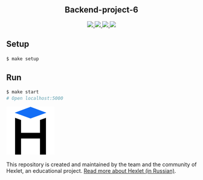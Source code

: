 <h2 align="center"> Backend-project-6 </h2>

<div align="center">
	<a href="https://github.com/meloshnikov/backend-project-6/actions">
		<img src="https://github.com/meloshnikov/backend-project-6/actions/workflows/hexlet-check.yml/badge.svg" />
	</a>
  <a href="https://github.com/meloshnikov/backend-project-6/actions">
		<img src="https://github.com/meloshnikov/backend-project-6/actions/workflows/project-check.yml/badge.svg" />
	</a>
  <a href="https://codeclimate.com/github/meloshnikov/backend-project-6/maintainability">
    <img src="https://api.codeclimate.com/v1/badges/9c282111dfea8ba9dc8a/maintainability" />
  </a>
  <a href="https://codeclimate.com/github/meloshnikov/backend-project-6/test_coverage">
    <img src="https://api.codeclimate.com/v1/badges/9c282111dfea8ba9dc8a/test_coverage" />
  </a>
</div>

## Setup

```sh
$ make setup
```

## Run

```sh
$ make start
# Open localhost:5000
```

[![Hexlet Ltd. logo](https://raw.githubusercontent.com/Hexlet/assets/master/images/hexlet_logo128.png)](https://ru.hexlet.io/pages/about?utm_source=github&utm_medium=link&utm_campaign=koa-nodejs-application)

This repository is created and maintained by the team and the community of Hexlet, an educational project. [Read more about Hexlet (in Russian)](https://ru.hexlet.io/pages/about?utm_source=github&utm_medium=link&utm_campaign=koa-nodejs-application).
